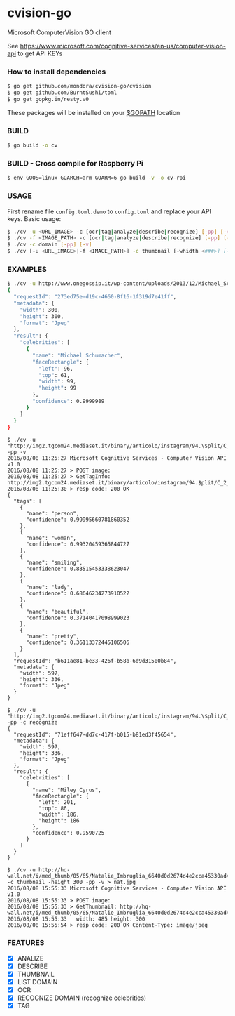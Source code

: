 # cvision-go
Microsoft ComputerVision GO client

See https://www.microsoft.com/cognitive-services/en-us/computer-vision-api to get API KEYs

### How to install dependencies
```sh
$ go get github.com/mondora/cvision-go/cvision
$ go get github.com/BurntSushi/toml
$ go get gopkg.in/resty.v0
```
These packages will be installed on your [$GOPATH](https://golang.org/doc/install#install) location

### BUILD
```sh
$ go build -o cv
```

### BUILD - Cross compile for Raspberry Pi
```sh
$ env GOOS=linux GOARCH=arm GOARM=6 go build -v -o cv-rpi
```

### USAGE
First rename file `config.toml.demo` to `config.toml` and replace your API keys.
Basic usage: 
```sh
$ ./cv -u <URL_IMAGE> -c [ocr|tag|analyze|describe|recognize] [-pp] [-v]
$ ./cv -f <IMAGE_PATH> -c [ocr|tag|analyze|describe|recognize] [-pp] [-v]
$ ./cv -c domain [-pp] [-v]
$ ./cv [-u <URL_IMAGE>|-f <IMAGE_PATH>] -c thumbnail [-whidth <###>] [-height <###>] [-pp] [-v]
```

### EXAMPLES
```sh
$ ./cv -u http://www.onegossip.it/wp-content/uploads/2013/12/Michael_Schumacher.jpg -c recognize -pp
{
  "requestId": "273ed75e-d19c-4660-8f16-1f319d7e41ff",
  "metadata": {
    "width": 300,
    "height": 300,
    "format": "Jpeg"
  },
  "result": {
    "celebrities": [
      {
        "name": "Michael Schumacher",
        "faceRectangle": {
          "left": 96,
          "top": 61,
          "width": 99,
          "height": 99
        },
        "confidence": 0.9999989
      }
    ]
  }
}
```

```
$ ./cv -u "http://img2.tgcom24.mediaset.it/binary/articolo/instagram/94.\$plit/C_2_articolo_3024767_upiImagepp.jpg" -pp -v
2016/08/08 11:25:27 Microsoft Cognitive Services - Computer Vision API v1.0
2016/08/08 11:25:27 > POST image: 
2016/08/08 11:25:27 > GetTagInfo: http://img2.tgcom24.mediaset.it/binary/articolo/instagram/94.$plit/C_2_articolo_3024767_upiImagepp.jpg
2016/08/08 11:25:30 > resp code: 200 OK
{
  "tags": [
    {
      "name": "person",
      "confidence": 0.99995660781860352
    },
    {
      "name": "woman",
      "confidence": 0.99320459365844727
    },
    {
      "name": "smiling",
      "confidence": 0.83515453338623047
    },
    {
      "name": "lady",
      "confidence": 0.68646234273910522
    },
    {
      "name": "beautiful",
      "confidence": 0.37140417098999023
    },
    {
      "name": "pretty",
      "confidence": 0.36113372445106506
    }
  ],
  "requestId": "b611ae81-be33-426f-b58b-6d9d31500b84",
  "metadata": {
    "width": 597,
    "height": 336,
    "format": "Jpeg"
  }
}

$ ./cv -u "http://img2.tgcom24.mediaset.it/binary/articolo/instagram/94.\$plit/C_2_articolo_3024767_upiImagepp.jpg" -pp -c recognize
{
  "requestId": "71eff647-dd7c-417f-b015-b81ed3f45654",
  "metadata": {
    "width": 597,
    "height": 336,
    "format": "Jpeg"
  },
  "result": {
    "celebrities": [
      {
        "name": "Miley Cyrus",
        "faceRectangle": {
          "left": 201,
          "top": 86,
          "width": 186,
          "height": 186
        },
        "confidence": 0.9590725
      }
    ]
  }
}
```

```
$ ./cv -u http://hq-wall.net/i/med_thumb/05/65/Natalie_Imbruglia_6640d0d2674d4e2cca45330ad4f9ee37.jpg -c thumbnail -height 300 -pp -v > nat.jpg
2016/08/08 15:55:33 Microsoft Cognitive Services - Computer Vision API v1.0
2016/08/08 15:55:33 > POST image: 
2016/08/08 15:55:33 > GetThumbnail: http://hq-wall.net/i/med_thumb/05/65/Natalie_Imbruglia_6640d0d2674d4e2cca45330ad4f9ee37.jpg
2016/08/08 15:55:33   width: 485 height: 300
2016/08/08 15:55:54 > resp code: 200 OK Content-Type: image/jpeg
```

### FEATURES
- [x] ANALIZE
- [x] DESCRIBE
- [x] THUMBNAIL
- [x] LIST DOMAIN
- [x] OCR
- [x] RECOGNIZE DOMAIN (recognize celebrities)
- [x] TAG
